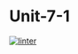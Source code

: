 # Unit-7-1
 [![linter](https://github.com/NathanTempleton/Unit-7-1/workflows/linter/badge.svg)](https://github.com/marketplace/actions/super-linter)